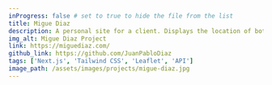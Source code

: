 ```yaml
---
inProgress: false # set to true to hide the file from the list
title: Migue Diaz
description: A personal site for a client. Displays the location of both the visitor and the website owner, along with the distance between them.
img_alt: Migue Diaz Project
link: https://miguediaz.com/
github_link: https://github.com/JuanPabloDiaz
tags: ['Next.js', 'Tailwind CSS', 'Leaflet', 'API']
image_path: /assets/images/projects/migue-diaz.jpg
---
```

